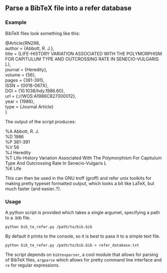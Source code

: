 ## Parse a BibTeX file into a refer database

### Example

BibTeX files look something like this:

@Article{RN298,\
   author = {Abbott, R. J.},\
   title = {LIFE-HISTORY VARIATION ASSOCIATED WITH THE POLYMORPHISM FOR CAPITULUM TYPE AND OUTCROSSING RATE IN SENECIO-VULGARIS L},\
   journal = {Heredity},\
   volume = {56},\
   pages = {381-391},\
   ISSN = {0018-067X},\
   DOI = {10.1038/hdy.1986.60},\
   url = {<Go to ISI>://WOS:A1986C827000012},\
   year = {1986},\
   type = {Journal Article}\
}
  
The output of the script produces:

%A Abbott, R. J.\
%D 1986\
%P 381-391\
%V 56\
%J Heredity\
%T Life-History Variation Associated With The Polymorphism For Capitulum Type And Outcrossing Rate In Senecio-Vulgaris L\
%K Life

This can then be used in the GNU troff (groff) and refer unix toolkits for making pretty typeset formatted output, which looks a bit like LaTeX, but much faster (and easier..?).

### Usage

A python script is provided which takes a single argumet, specifying a path to a .bib file.

`python bib_to_refer.py /path/to/bib.bib`

By default it prints to the console, so it is best to pass it to a simple text file.

`python bib_to_refer.py /path/to/bib.bib > refer_database.txt`

The script depends on `bibtexparser`, a cool module that allows for parsing of BibTeX files, `argparse` which allows for pretty command line interface and `re` for regular expressions.


